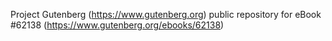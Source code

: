Project Gutenberg (https://www.gutenberg.org) public repository for eBook #62138 (https://www.gutenberg.org/ebooks/62138)
